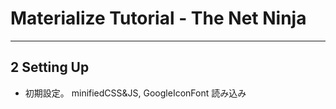 # Materialize Tutorial - The Net Ninja

---

## 2 Setting Up

- 初期設定。 minifiedCSS&JS, GoogleIconFont 読み込み

